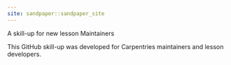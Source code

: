```yaml
---
site: sandpaper::sandpaper_site
---
```


A skill-up for new lesson Maintainers

This GitHub skill-up was developed for Carpentries maintainers and lesson developers. 

